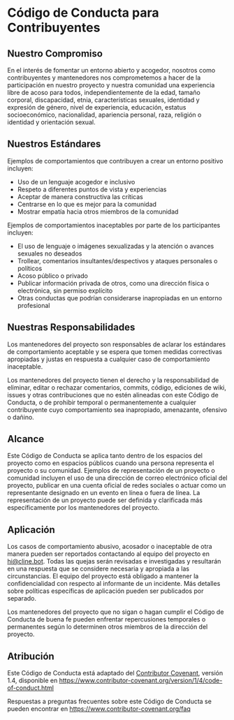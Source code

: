 # Código de Conducta para Contribuyentes

## Nuestro Compromiso

En el interés de fomentar un entorno abierto y acogedor, nosotros como
contribuyentes y mantenedores nos comprometemos a hacer de la participación en nuestro proyecto y
nuestra comunidad una experiencia libre de acoso para todos, independientemente de la edad, tamaño corporal,
discapacidad, etnia, características sexuales, identidad y expresión de género,
nivel de experiencia, educación, estatus socioeconómico, nacionalidad, apariencia personal,
raza, religión o identidad y orientación sexual.

## Nuestros Estándares

Ejemplos de comportamientos que contribuyen a crear un entorno positivo incluyen:

-   Uso de un lenguaje acogedor e inclusivo
-   Respeto a diferentes puntos de vista y experiencias
-   Aceptar de manera constructiva las críticas
-   Centrarse en lo que es mejor para la comunidad
-   Mostrar empatía hacia otros miembros de la comunidad

Ejemplos de comportamientos inaceptables por parte de los participantes incluyen:

-   El uso de lenguaje o imágenes sexualizadas y la atención o avances sexuales no deseados
-   Trollear, comentarios insultantes/despectivos y ataques personales o políticos
-   Acoso público o privado
-   Publicar información privada de otros, como una dirección física o electrónica,
    sin permiso explícito
-   Otras conductas que podrían considerarse inapropiadas en un entorno profesional

## Nuestras Responsabilidades

Los mantenedores del proyecto son responsables de aclarar los estándares de comportamiento aceptable
y se espera que tomen medidas correctivas apropiadas y justas en respuesta a cualquier
caso de comportamiento inaceptable.

Los mantenedores del proyecto tienen el derecho y la responsabilidad de eliminar, editar o rechazar
comentarios, commits, código, ediciones de wiki, issues y otras contribuciones que no estén alineadas con este Código de Conducta, o de prohibir temporal o permanentemente a cualquier contribuyente cuyo comportamiento sea inapropiado,
amenazante, ofensivo o dañino.

## Alcance

Este Código de Conducta se aplica tanto dentro de los espacios del proyecto como en espacios públicos
cuando una persona representa el proyecto o su comunidad. Ejemplos de
representación de un proyecto o comunidad incluyen el uso de una dirección de correo electrónico oficial del proyecto,
publicar en una cuenta oficial de redes sociales o actuar como un representante designado
en un evento en línea o fuera de línea. La representación de un proyecto puede
ser definida y clarificada más específicamente por los mantenedores del proyecto.

## Aplicación

Los casos de comportamiento abusivo, acosador o inaceptable de otra manera pueden
ser reportados contactando al equipo del proyecto en hi@cline.bot. Todas las quejas
serán revisadas e investigadas y resultarán en una respuesta que
se considere necesaria y apropiada a las circunstancias. El equipo del proyecto está
obligado a mantener la confidencialidad con respecto al informante de un incidente.
Más detalles sobre políticas específicas de aplicación pueden ser publicados por separado.

Los mantenedores del proyecto que no sigan o hagan cumplir el Código de Conducta de buena
fe pueden enfrentar repercusiones temporales o permanentes según lo determinen otros
miembros de la dirección del proyecto.

## Atribución

Este Código de Conducta está adaptado del [Contributor Covenant][homepage], versión 1.4,
disponible en https://www.contributor-covenant.org/version/1/4/code-of-conduct.html

[homepage]: https://www.contributor-covenant.org

Respuestas a preguntas frecuentes sobre este Código de Conducta se pueden encontrar en
https://www.contributor-covenant.org/faq
